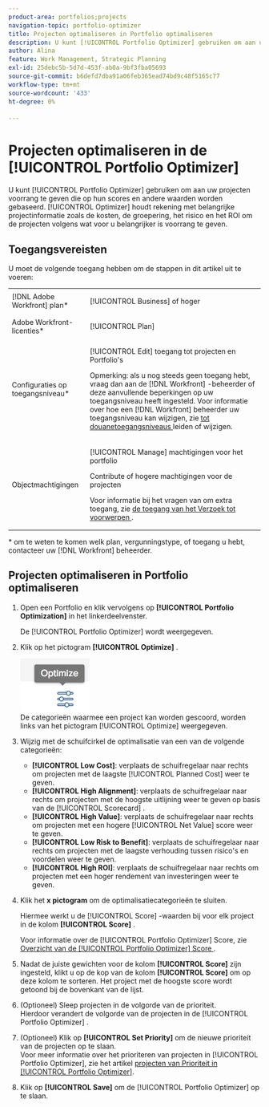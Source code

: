 ```yaml
---
product-area: portfolios;projects
navigation-topic: portfolio-optimizer
title: Projecten optimaliseren in Portfolio optimaliseren
description: U kunt [!UICONTROL Portfolio Optimizer] gebruiken om aan uw projecten voorrang te geven die op hun scores en andere waarden worden gebaseerd. Optimizer houdt rekening met belangrijke projectinformatie zoals de kosten, de groepering, het risico en het ROI om de projecten volgens wat voor u belangrijker is voorrang te geven.
author: Alina
feature: Work Management, Strategic Planning
exl-id: 25debc5b-5d7d-453f-ab0a-9bf3fba05693
source-git-commit: b6defd7dba91a06feb365ead74bd9c48f5165c77
workflow-type: tm+mt
source-wordcount: '433'
ht-degree: 0%

---
```


# Projecten optimaliseren in de [!UICONTROL Portfolio Optimizer]

U kunt [!UICONTROL Portfolio Optimizer] gebruiken om aan uw projecten voorrang te geven die op hun scores en andere waarden worden gebaseerd. [!UICONTROL Optimizer] houdt rekening met belangrijke projectinformatie zoals de kosten, de groepering, het risico en het ROI om de projecten volgens wat voor u belangrijker is voorrang te geven.

## Toegangsvereisten

U moet de volgende toegang hebben om de stappen in dit artikel uit te voeren:

<table style="table-layout:auto"> 
 <col> 
 <col> 
 <tbody> 
  <tr> 
   <td role="rowheader">[!DNL Adobe Workfront] plan*</td> 
   <td> <p>[!UICONTROL Business] of hoger</p> </td> 
  </tr> 
  <tr> 
   <td role="rowheader">Adobe Workfront-licenties*</td> 
   <td> <p>[!UICONTROL Plan] </p> </td> 
  </tr> 
  <tr> 
   <td role="rowheader">Configuraties op toegangsniveau*</td> 
   <td> <p>[!UICONTROL Edit] toegang tot projecten en Portfolio's</p> <p>Opmerking: als u nog steeds geen toegang hebt, vraag dan aan de [!DNL Workfront] -beheerder of deze aanvullende beperkingen op uw toegangsniveau heeft ingesteld. Voor informatie over hoe een [!DNL Workfront] beheerder uw toegangsniveau kan wijzigen, zie <a href="../../../administration-and-setup/add-users/configure-and-grant-access/create-modify-access-levels.md" class="MCXref xref"> tot douanetoegangsniveaus </a> leiden of wijzigen.</p> </td> 
  </tr> 
  <tr> 
   <td role="rowheader">Objectmachtigingen</td> 
   <td> <p>[!UICONTROL Manage] machtigingen voor het portfolio</p> <p>Contribute of hogere machtigingen voor de projecten</p> <p>Voor informatie bij het vragen van om extra toegang, zie <a href="../../../workfront-basics/grant-and-request-access-to-objects/request-access.md" class="MCXref xref"> de toegang van het Verzoek tot voorwerpen </a>.</p> </td> 
  </tr> 
 </tbody> 
</table>

&#42; om te weten te komen welk plan, vergunningstype, of toegang u hebt, contacteer uw [!DNL Workfront] beheerder.

## Projecten optimaliseren in Portfolio optimaliseren

1. Open een Portfolio en klik vervolgens op **[!UICONTROL Portfolio Optimization]** in het linkerdeelvenster.

   De [!UICONTROL Portfolio Optimizer] wordt weergegeven.

1. Klik op het pictogram **[!UICONTROL Optimize]** .

   ![](assets/optimize-icon-portfolio-optimizer.png)\
   De categorieën waarmee een project kan worden gescoord, worden links van het pictogram [!UICONTROL Optimize] weergegeven.

1. Wijzig met de schuifcirkel de optimalisatie van een van de volgende categorieën:

   * **[!UICONTROL Low Cost]**: verplaats de schuifregelaar naar rechts om projecten met de laagste [!UICONTROL Planned Cost] weer te geven.
   * **[!UICONTROL High Alignment]**: verplaats de schuifregelaar naar rechts om projecten met de hoogste uitlijning weer te geven op basis van de [!UICONTROL Scorecard] .
   * **[!UICONTROL High Value]**: verplaats de schuifregelaar naar rechts om projecten met een hogere [!UICONTROL Net Value] score weer te geven.
   * **[!UICONTROL Low Risk to Benefit]**: verplaats de schuifregelaar naar rechts om projecten met de laagste verhouding tussen risico&#39;s en voordelen weer te geven.
   * **[!UICONTROL High ROI]**: verplaats de schuifregelaar naar rechts om projecten met een hoger rendement van investeringen weer te geven.

1. Klik het **x pictogram** om de optimalisatiecategorieën te sluiten.

   Hiermee werkt u de [!UICONTROL Score] -waarden bij voor elk project in de kolom **[!UICONTROL Score]** .

   Voor informatie over de [!UICONTROL Portfolio Optimizer] Score, zie [ Overzicht van de [!UICONTROL Portfolio Optimizer] Score ](../../../manage-work/portfolios/portfolio-optimizer/portfolio-optimizer-score.md).

1. Nadat de juiste gewichten voor de kolom **[!UICONTROL Score]** zijn ingesteld, klikt u op de kop van de kolom **[!UICONTROL Score]** om op deze kolom te sorteren. Het project met de hoogste score wordt getoond bij de bovenkant van de lijst.

1. (Optioneel) Sleep projecten in de volgorde van de prioriteit.\
   Hierdoor verandert de volgorde van de projecten in de [!UICONTROL Portfolio Optimizer] .
1. (Optioneel) Klik op **[!UICONTROL Set Priority]** om de nieuwe prioriteit van de projecten op te slaan.\
   Voor meer informatie over het prioriteren van projecten in [!UICONTROL Portfolio Optimizer], zie het artikel [ projecten van Prioriteit in [!UICONTROL Portfolio Optimizer]](../../../manage-work/portfolios/portfolio-optimizer/prioritize-projects-in-portfolio-optimizer.md).

1. Klik op **[!UICONTROL Save]** om de [!UICONTROL Portfolio Optimizer] op te slaan.
